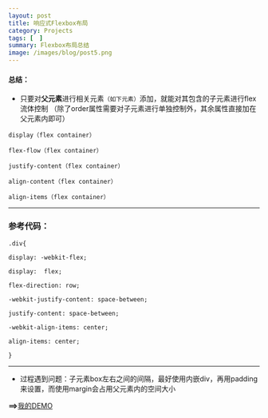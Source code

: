 ```yaml
---
layout: post
title: 响应式Flexbox布局
category: Projects
tags: [　]
summary: Flexbox布局总结
image: /images/blog/post5.png
---
```


#### 总结：

+ 只要对**父元素**进行相关元素`（如下元素）`添加，就能对其包含的子元素进行flex流体控制
（除了order属性需要对子元素进行单独控制外，其余属性直接加在父元素内即可）

`display（flex container）`

`flex-flow（flex container）`

`justify-content（flex container）`

`align-content（flex container）`

`align-items（flex container）`

---

### 参考代码：


`.div{`

`display: -webkit-flex;`
		 
`display:  flex;`
		
`flex-direction: row;`
		
`-webkit-justify-content: space-between;`
		
`justify-content: space-between;`
		
`-webkit-align-items: center;`
		
`align-items: center;`


`}`

---

+ 过程遇到问题：子元素box左右之间的间隔，最好使用内嵌div，再用padding来设置，而使用margin会占用父元素内的空间大小

**==>**[我的DEMO](http://royluck.github.io/demo/task10/)


